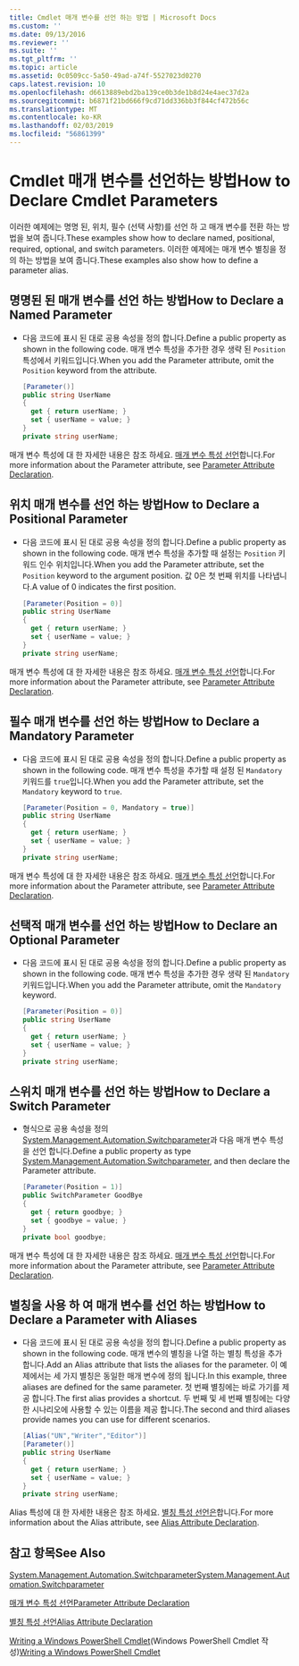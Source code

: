 ```yaml
---
title: Cmdlet 매개 변수를 선언 하는 방법 | Microsoft Docs
ms.custom: ''
ms.date: 09/13/2016
ms.reviewer: ''
ms.suite: ''
ms.tgt_pltfrm: ''
ms.topic: article
ms.assetid: 0c0509cc-5a50-49ad-a74f-5527023d0270
caps.latest.revision: 10
ms.openlocfilehash: d6613889ebd2ba139ce0b3de1b8d24e4aec37d2a
ms.sourcegitcommit: b6871f21bd666f9cd71dd336bb3f844cf472b56c
ms.translationtype: MT
ms.contentlocale: ko-KR
ms.lasthandoff: 02/03/2019
ms.locfileid: "56861399"
---
```

# <a name="how-to-declare-cmdlet-parameters"></a><span data-ttu-id="0e1b1-102">Cmdlet 매개 변수를 선언하는 방법</span><span class="sxs-lookup"><span data-stu-id="0e1b1-102">How to Declare Cmdlet Parameters</span></span>

<span data-ttu-id="0e1b1-103">이러한 예제에는 명명 된, 위치, 필수 (선택 사항)를 선언 하 고 매개 변수를 전환 하는 방법을 보여 줍니다.</span><span class="sxs-lookup"><span data-stu-id="0e1b1-103">These examples show how to declare named, positional, required, optional, and switch parameters.</span></span> <span data-ttu-id="0e1b1-104">이러한 예제에는 매개 변수 별칭을 정의 하는 방법을 보여 줍니다.</span><span class="sxs-lookup"><span data-stu-id="0e1b1-104">These examples also show how to define a parameter alias.</span></span>

## <a name="how-to-declare-a-named-parameter"></a><span data-ttu-id="0e1b1-105">명명된 된 매개 변수를 선언 하는 방법</span><span class="sxs-lookup"><span data-stu-id="0e1b1-105">How to Declare a Named Parameter</span></span>

- <span data-ttu-id="0e1b1-106">다음 코드에 표시 된 대로 공용 속성을 정의 합니다.</span><span class="sxs-lookup"><span data-stu-id="0e1b1-106">Define a public property as shown in the following code.</span></span> <span data-ttu-id="0e1b1-107">매개 변수 특성을 추가한 경우 생략 된 `Position` 특성에서 키워드입니다.</span><span class="sxs-lookup"><span data-stu-id="0e1b1-107">When you add the Parameter attribute, omit the `Position` keyword from the attribute.</span></span>

    ```csharp
    [Parameter()]
    public string UserName
    {
      get { return userName; }
      set { userName = value; }
    }
    private string userName;
    ```

<span data-ttu-id="0e1b1-108">매개 변수 특성에 대 한 자세한 내용은 참조 하세요. [매개 변수 특성 선언](./parameter-attribute-declaration.md)합니다.</span><span class="sxs-lookup"><span data-stu-id="0e1b1-108">For more information about the Parameter attribute, see [Parameter Attribute Declaration](./parameter-attribute-declaration.md).</span></span>

## <a name="how-to-declare-a-positional-parameter"></a><span data-ttu-id="0e1b1-109">위치 매개 변수를 선언 하는 방법</span><span class="sxs-lookup"><span data-stu-id="0e1b1-109">How to Declare a Positional Parameter</span></span>

- <span data-ttu-id="0e1b1-110">다음 코드에 표시 된 대로 공용 속성을 정의 합니다.</span><span class="sxs-lookup"><span data-stu-id="0e1b1-110">Define a public property as shown in the following code.</span></span> <span data-ttu-id="0e1b1-111">매개 변수 특성을 추가할 때 설정는 `Position` 키워드 인수 위치입니다.</span><span class="sxs-lookup"><span data-stu-id="0e1b1-111">When you add the Parameter attribute, set the `Position` keyword to the argument position.</span></span> <span data-ttu-id="0e1b1-112">값 0은 첫 번째 위치를 나타냅니다.</span><span class="sxs-lookup"><span data-stu-id="0e1b1-112">A value of 0 indicates the first position.</span></span>

    ```csharp
    [Parameter(Position = 0)]
    public string UserName
    {
      get { return userName; }
      set { userName = value; }
    }
    private string userName;
    ```

<span data-ttu-id="0e1b1-113">매개 변수 특성에 대 한 자세한 내용은 참조 하세요. [매개 변수 특성 선언](./parameter-attribute-declaration.md)합니다.</span><span class="sxs-lookup"><span data-stu-id="0e1b1-113">For more information about the Parameter attribute, see [Parameter Attribute Declaration](./parameter-attribute-declaration.md).</span></span>

## <a name="how-to-declare-a-mandatory-parameter"></a><span data-ttu-id="0e1b1-114">필수 매개 변수를 선언 하는 방법</span><span class="sxs-lookup"><span data-stu-id="0e1b1-114">How to Declare a Mandatory Parameter</span></span>

- <span data-ttu-id="0e1b1-115">다음 코드에 표시 된 대로 공용 속성을 정의 합니다.</span><span class="sxs-lookup"><span data-stu-id="0e1b1-115">Define a public property as shown in the following code.</span></span> <span data-ttu-id="0e1b1-116">매개 변수 특성을 추가할 때 설정 된 `Mandatory` 키워드를 `true`입니다.</span><span class="sxs-lookup"><span data-stu-id="0e1b1-116">When you add the Parameter attribute, set the `Mandatory` keyword to `true`.</span></span>

    ```csharp
    [Parameter(Position = 0, Mandatory = true)]
    public string UserName
    {
      get { return userName; }
      set { userName = value; }
    }
    private string userName;
    ```

<span data-ttu-id="0e1b1-117">매개 변수 특성에 대 한 자세한 내용은 참조 하세요. [매개 변수 특성 선언](./parameter-attribute-declaration.md)합니다.</span><span class="sxs-lookup"><span data-stu-id="0e1b1-117">For more information about the Parameter attribute, see [Parameter Attribute Declaration](./parameter-attribute-declaration.md).</span></span>

## <a name="how-to-declare-an-optional-parameter"></a><span data-ttu-id="0e1b1-118">선택적 매개 변수를 선언 하는 방법</span><span class="sxs-lookup"><span data-stu-id="0e1b1-118">How to Declare an Optional Parameter</span></span>

- <span data-ttu-id="0e1b1-119">다음 코드에 표시 된 대로 공용 속성을 정의 합니다.</span><span class="sxs-lookup"><span data-stu-id="0e1b1-119">Define a public property as shown in the following code.</span></span> <span data-ttu-id="0e1b1-120">매개 변수 특성을 추가한 경우 생략 된 `Mandatory` 키워드입니다.</span><span class="sxs-lookup"><span data-stu-id="0e1b1-120">When you add the Parameter attribute, omit the `Mandatory` keyword.</span></span>

    ```csharp
    [Parameter(Position = 0)]
    public string UserName
    {
      get { return userName; }
      set { userName = value; }
    }
    private string userName;
    ```

## <a name="how-to-declare-a-switch-parameter"></a><span data-ttu-id="0e1b1-121">스위치 매개 변수를 선언 하는 방법</span><span class="sxs-lookup"><span data-stu-id="0e1b1-121">How to Declare a Switch Parameter</span></span>

- <span data-ttu-id="0e1b1-122">형식으로 공용 속성을 정의 [System.Management.Automation.Switchparameter](/dotnet/api/System.Management.Automation.SwitchParameter)과 다음 매개 변수 특성을 선언 합니다.</span><span class="sxs-lookup"><span data-stu-id="0e1b1-122">Define a public property as type [System.Management.Automation.Switchparameter](/dotnet/api/System.Management.Automation.SwitchParameter), and then declare the Parameter attribute.</span></span>

    ```csharp
    [Parameter(Position = 1)]
    public SwitchParameter GoodBye
    {
      get { return goodbye; }
      set { goodbye = value; }
    }
    private bool goodbye;
    ```

<span data-ttu-id="0e1b1-123">매개 변수 특성에 대 한 자세한 내용은 참조 하세요. [매개 변수 특성 선언](./parameter-attribute-declaration.md)합니다.</span><span class="sxs-lookup"><span data-stu-id="0e1b1-123">For more information about the Parameter attribute, see [Parameter Attribute Declaration](./parameter-attribute-declaration.md).</span></span>

## <a name="how-to-declare-a-parameter-with-aliases"></a><span data-ttu-id="0e1b1-124">별칭을 사용 하 여 매개 변수를 선언 하는 방법</span><span class="sxs-lookup"><span data-stu-id="0e1b1-124">How to Declare a Parameter with Aliases</span></span>

- <span data-ttu-id="0e1b1-125">다음 코드에 표시 된 대로 공용 속성을 정의 합니다.</span><span class="sxs-lookup"><span data-stu-id="0e1b1-125">Define a public property as shown in the following code.</span></span> <span data-ttu-id="0e1b1-126">매개 변수의 별칭을 나열 하는 별칭 특성을 추가 합니다.</span><span class="sxs-lookup"><span data-stu-id="0e1b1-126">Add an Alias attribute that lists the aliases for the parameter.</span></span> <span data-ttu-id="0e1b1-127">이 예제에서는 세 가지 별칭은 동일한 매개 변수에 정의 됩니다.</span><span class="sxs-lookup"><span data-stu-id="0e1b1-127">In this example, three aliases are defined for the same parameter.</span></span> <span data-ttu-id="0e1b1-128">첫 번째 별칭에는 바로 가기를 제공 합니다.</span><span class="sxs-lookup"><span data-stu-id="0e1b1-128">The first alias provides a shortcut.</span></span> <span data-ttu-id="0e1b1-129">두 번째 및 세 번째 별칭에는 다양 한 시나리오에 사용할 수 있는 이름을 제공 합니다.</span><span class="sxs-lookup"><span data-stu-id="0e1b1-129">The second and third aliases provide names you can use for different scenarios.</span></span>

    ```csharp
    [Alias("UN","Writer","Editor")]
    [Parameter()]
    public string UserName
    {
      get { return userName; }
      set { userName = value; }
    }
    private string userName;
    ```

<span data-ttu-id="0e1b1-130">Alias 특성에 대 한 자세한 내용은 참조 하세요. [별칭 특성 선언은](./alias-attribute-declaration.md)합니다.</span><span class="sxs-lookup"><span data-stu-id="0e1b1-130">For more information about the Alias attribute, see [Alias Attribute Declaration](./alias-attribute-declaration.md).</span></span>

## <a name="see-also"></a><span data-ttu-id="0e1b1-131">참고 항목</span><span class="sxs-lookup"><span data-stu-id="0e1b1-131">See Also</span></span>

[<span data-ttu-id="0e1b1-132">System.Management.Automation.Switchparameter</span><span class="sxs-lookup"><span data-stu-id="0e1b1-132">System.Management.Automation.Switchparameter</span></span>](/dotnet/api/System.Management.Automation.SwitchParameter)

[<span data-ttu-id="0e1b1-133">매개 변수 특성 선언</span><span class="sxs-lookup"><span data-stu-id="0e1b1-133">Parameter Attribute Declaration</span></span>](./parameter-attribute-declaration.md)

[<span data-ttu-id="0e1b1-134">별칭 특성 선언</span><span class="sxs-lookup"><span data-stu-id="0e1b1-134">Alias Attribute Declaration</span></span>](./alias-attribute-declaration.md)

<span data-ttu-id="0e1b1-135">[Writing a Windows PowerShell Cmdlet](./writing-a-windows-powershell-cmdlet.md)(Windows PowerShell Cmdlet 작성)</span><span class="sxs-lookup"><span data-stu-id="0e1b1-135">[Writing a Windows PowerShell Cmdlet](./writing-a-windows-powershell-cmdlet.md)</span></span>
